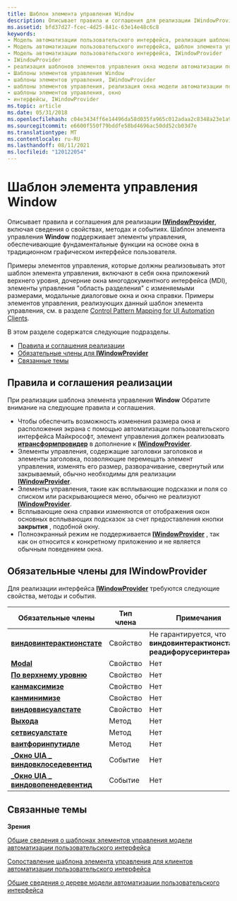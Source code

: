```yaml
---
title: Шаблон элемента управления Window
description: Описывает правила и соглашения для реализации IWindowProvider, включая сведения о свойствах, методах и событиях. Шаблон элемента управления Window поддерживает элементы управления, обеспечивающие фундаментальные функции на основе окна в традиционном графическом интерфейсе пользователя.
ms.assetid: bfd37d27-fcec-4d25-841c-63e14e48c6c8
keywords:
- Модель автоматизации пользовательского интерфейса, реализация шаблона элемента управления Window
- Модель автоматизации пользовательского интерфейса, шаблон элемента управления Window
- Модель автоматизации пользовательского интерфейса, IWindowProvider
- IWindowProvider
- реализация шаблонов элементов управления окна модели автоматизации пользовательского интерфейса
- Шаблоны элементов управления Window
- шаблоны элементов управления, IWindowProvider
- шаблоны элементов управления, реализация окна модели автоматизации пользовательского интерфейса
- шаблоны элементов управления, окно
- интерфейсы, IWindowProvider
ms.topic: article
ms.date: 05/31/2018
ms.openlocfilehash: c04e3434ff6e14496da58d035fa965c012adaa2c8348a23e1a98e8dac2aa01dc
ms.sourcegitcommit: e6600f550f79bddfe58bd4696ac50dd52cb03d7e
ms.translationtype: MT
ms.contentlocale: ru-RU
ms.lasthandoff: 08/11/2021
ms.locfileid: "120122054"
---
```

# <a name="window-control-pattern"></a>Шаблон элемента управления Window

Описывает правила и соглашения для реализации [**IWindowProvider**](/windows/desktop/api/UIAutomationCore/nn-uiautomationcore-iwindowprovider), включая сведения о свойствах, методах и событиях. Шаблон элемента управления **Window** поддерживает элементы управления, обеспечивающие фундаментальные функции на основе окна в традиционном графическом интерфейсе пользователя.

Примеры элементов управления, которые должны реализовывать этот шаблон элемента управления, включают в себя окна приложений верхнего уровня, дочерние окна многодокументного интерфейса (MDI), элементы управления "область разделения" с изменяемыми размерами, модальные диалоговые окна и окна справки. Примеры элементов управления, реализующих данный шаблон элемента управления, см. в разделе [Control Pattern Mapping for UI Automation Clients](uiauto-controlpatternmapping.md).

В этом разделе содержатся следующие подразделы.

-   [Правила и соглашения реализации](#implementation-guidelines-and-conventions)
-   [Обязательные члены для **IWindowProvider**](#required-members-for-iwindowprovider)
-   [Связанные темы](#related-topics)

## <a name="implementation-guidelines-and-conventions"></a>Правила и соглашения реализации

При реализации шаблона элемента управления **Window** Обратите внимание на следующие правила и соглашения.

-   Чтобы обеспечить возможность изменения размера окна и расположения экрана с помощью автоматизации пользовательского интерфейса Майкрософт, элемент управления должен реализовать [**итрансформпровидер**](/windows/desktop/api/UIAutomationCore/nn-uiautomationcore-itransformprovider) в дополнение к [**IWindowProvider**](/windows/desktop/api/UIAutomationCore/nn-uiautomationcore-iwindowprovider).
-   Элементы управления, содержащие заголовки заголовков и элементы заголовка, позволяющие перемещать элемент управления, изменять его размер, разворачивание, свернутый или закрываемый, обычно необходимы для реализации [**IWindowProvider**](/windows/desktop/api/UIAutomationCore/nn-uiautomationcore-iwindowprovider).
-   Элементы управления, такие как всплывающие подсказки и поля со списком или раскрывающиеся меню, обычно не реализуют [**IWindowProvider**](/windows/desktop/api/UIAutomationCore/nn-uiautomationcore-iwindowprovider).
-   Всплывающие окна справки изменяются от отображения окон основных всплывающих подсказок за счет предоставления кнопки **закрытия** , подобной окну.
-   Полноэкранный режим не поддерживается [**IWindowProvider**](/windows/desktop/api/UIAutomationCore/nn-uiautomationcore-iwindowprovider) , так как он относится к конкретному приложению и не является обычным поведением окна.

## <a name="required-members-for-iwindowprovider"></a>Обязательные члены для **IWindowProvider**

Для реализации интерфейса [**IWindowProvider**](/windows/desktop/api/UIAutomationCore/nn-uiautomationcore-iwindowprovider) требуются следующие свойства, методы и события.



| Обязательные члены                                                                            | Тип члена | Примечания                                                                       |
|---------------------------------------------------------------------------------------------|-------------|-----------------------------------------------------------------------------|
| [**виндовинтерактионстате**](/windows/desktop/api/UIAutomationCore/nf-uiautomationcore-iwindowprovider-get_windowinteractionstate)             | Свойство    | Не гарантируется, что **виндовинтерактионстате \_ реадифорусеринтерактион** |
| [**Modal**](/windows/desktop/api/UIAutomationCore/nf-uiautomationcore-iwindowprovider-get_ismodal)                                           | Свойство    | Нет                                                                        |
| [**По верхнему уровню**](/windows/desktop/api/UIAutomationCore/nf-uiautomationcore-iwindowprovider-get_istopmost)                                       | Свойство    | Нет                                                                        |
| [**канмаксимизе**](/windows/desktop/api/UIAutomationCore/nf-uiautomationcore-iwindowprovider-get_canmaximize)                                   | Свойство    | Нет                                                                        |
| [**канминимизе**](/windows/desktop/api/UIAutomationCore/nf-uiautomationcore-iwindowprovider-get_canminimize)                                   | Свойство    | Нет                                                                        |
| [**виндоввисуалстате**](/windows/desktop/api/UIAutomationCore/nf-uiautomationcore-iwindowprovider-get_windowvisualstate)                       | Свойство    | Нет                                                                        |
| [**Выхода**](/windows/desktop/api/UIAutomationCore/nf-uiautomationcore-iwindowprovider-close)                                               | Метод      | Нет                                                                        |
| [**сетвисуалстате**](/windows/desktop/api/UIAutomationCore/nf-uiautomationcore-iwindowprovider-setvisualstate)                             | Метод      | Нет                                                                        |
| [**ваитфоринпутидле**](/windows/desktop/api/UIAutomationCore/nf-uiautomationcore-iwindowprovider-waitforinputidle)                         | Метод      | Нет                                                                        |
| [**\_Окно UIA \_ виндовклоседевентид**](uiauto-event-ids.md) | Событие       | Нет                                                                        |
| [**\_Окно UIA \_ виндовопенедевентид**](uiauto-event-ids.md) | Событие       | Нет                                                                        |



 

## <a name="related-topics"></a>Связанные темы

<dl> <dt>

**Зрения**
</dt> <dt>

[Общие сведения о шаблонах элементов управления модели автоматизации пользовательского интерфейса](uiauto-controlpatternsoverview.md)
</dt> <dt>

[Сопоставление шаблона элемента управления для клиентов автоматизации пользовательского интерфейса](uiauto-controlpatternmapping.md)
</dt> <dt>

[Общие сведения о дереве модели автоматизации пользовательского интерфейса](uiauto-treeoverview.md)
</dt> </dl>

 

 




